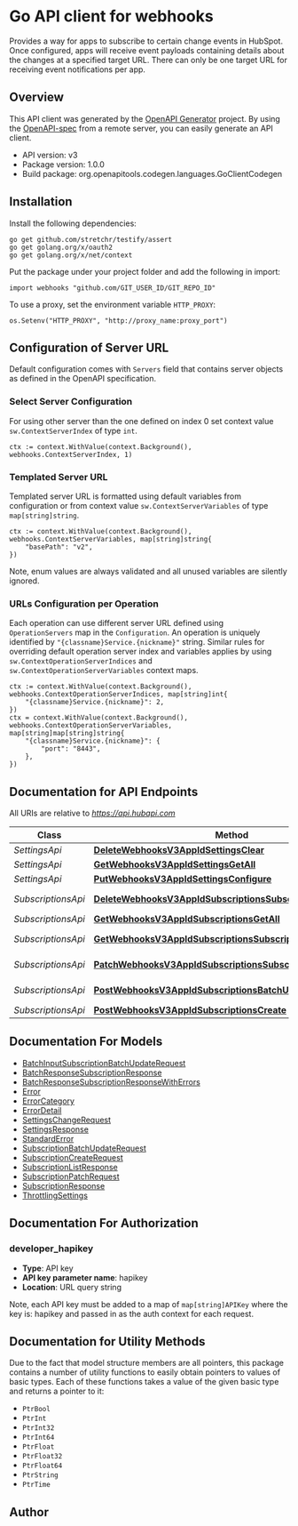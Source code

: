 # Go API client for webhooks

Provides a way for apps to subscribe to certain change events in HubSpot. Once configured, apps will receive event payloads containing details about the changes at a specified target URL. There can only be one target URL for receiving event notifications per app.

## Overview
This API client was generated by the [OpenAPI Generator](https://openapi-generator.tech) project.  By using the [OpenAPI-spec](https://www.openapis.org/) from a remote server, you can easily generate an API client.

- API version: v3
- Package version: 1.0.0
- Build package: org.openapitools.codegen.languages.GoClientCodegen

## Installation

Install the following dependencies:

```shell
go get github.com/stretchr/testify/assert
go get golang.org/x/oauth2
go get golang.org/x/net/context
```

Put the package under your project folder and add the following in import:

```golang
import webhooks "github.com/GIT_USER_ID/GIT_REPO_ID"
```

To use a proxy, set the environment variable `HTTP_PROXY`:

```golang
os.Setenv("HTTP_PROXY", "http://proxy_name:proxy_port")
```

## Configuration of Server URL

Default configuration comes with `Servers` field that contains server objects as defined in the OpenAPI specification.

### Select Server Configuration

For using other server than the one defined on index 0 set context value `sw.ContextServerIndex` of type `int`.

```golang
ctx := context.WithValue(context.Background(), webhooks.ContextServerIndex, 1)
```

### Templated Server URL

Templated server URL is formatted using default variables from configuration or from context value `sw.ContextServerVariables` of type `map[string]string`.

```golang
ctx := context.WithValue(context.Background(), webhooks.ContextServerVariables, map[string]string{
	"basePath": "v2",
})
```

Note, enum values are always validated and all unused variables are silently ignored.

### URLs Configuration per Operation

Each operation can use different server URL defined using `OperationServers` map in the `Configuration`.
An operation is uniquely identified by `"{classname}Service.{nickname}"` string.
Similar rules for overriding default operation server index and variables applies by using `sw.ContextOperationServerIndices` and `sw.ContextOperationServerVariables` context maps.

```
ctx := context.WithValue(context.Background(), webhooks.ContextOperationServerIndices, map[string]int{
	"{classname}Service.{nickname}": 2,
})
ctx = context.WithValue(context.Background(), webhooks.ContextOperationServerVariables, map[string]map[string]string{
	"{classname}Service.{nickname}": {
		"port": "8443",
	},
})
```

## Documentation for API Endpoints

All URIs are relative to *https://api.hubapi.com*

Class | Method | HTTP request | Description
------------ | ------------- | ------------- | -------------
*SettingsApi* | [**DeleteWebhooksV3AppIdSettingsClear**](docs/SettingsApi.md#deletewebhooksv3appidsettingsclear) | **Delete** /webhooks/v3/{appId}/settings | 
*SettingsApi* | [**GetWebhooksV3AppIdSettingsGetAll**](docs/SettingsApi.md#getwebhooksv3appidsettingsgetall) | **Get** /webhooks/v3/{appId}/settings | 
*SettingsApi* | [**PutWebhooksV3AppIdSettingsConfigure**](docs/SettingsApi.md#putwebhooksv3appidsettingsconfigure) | **Put** /webhooks/v3/{appId}/settings | 
*SubscriptionsApi* | [**DeleteWebhooksV3AppIdSubscriptionsSubscriptionIdArchive**](docs/SubscriptionsApi.md#deletewebhooksv3appidsubscriptionssubscriptionidarchive) | **Delete** /webhooks/v3/{appId}/subscriptions/{subscriptionId} | 
*SubscriptionsApi* | [**GetWebhooksV3AppIdSubscriptionsGetAll**](docs/SubscriptionsApi.md#getwebhooksv3appidsubscriptionsgetall) | **Get** /webhooks/v3/{appId}/subscriptions | 
*SubscriptionsApi* | [**GetWebhooksV3AppIdSubscriptionsSubscriptionIdGetById**](docs/SubscriptionsApi.md#getwebhooksv3appidsubscriptionssubscriptionidgetbyid) | **Get** /webhooks/v3/{appId}/subscriptions/{subscriptionId} | 
*SubscriptionsApi* | [**PatchWebhooksV3AppIdSubscriptionsSubscriptionIdUpdate**](docs/SubscriptionsApi.md#patchwebhooksv3appidsubscriptionssubscriptionidupdate) | **Patch** /webhooks/v3/{appId}/subscriptions/{subscriptionId} | 
*SubscriptionsApi* | [**PostWebhooksV3AppIdSubscriptionsBatchUpdateUpdateBatch**](docs/SubscriptionsApi.md#postwebhooksv3appidsubscriptionsbatchupdateupdatebatch) | **Post** /webhooks/v3/{appId}/subscriptions/batch/update | 
*SubscriptionsApi* | [**PostWebhooksV3AppIdSubscriptionsCreate**](docs/SubscriptionsApi.md#postwebhooksv3appidsubscriptionscreate) | **Post** /webhooks/v3/{appId}/subscriptions | 


## Documentation For Models

 - [BatchInputSubscriptionBatchUpdateRequest](docs/BatchInputSubscriptionBatchUpdateRequest.md)
 - [BatchResponseSubscriptionResponse](docs/BatchResponseSubscriptionResponse.md)
 - [BatchResponseSubscriptionResponseWithErrors](docs/BatchResponseSubscriptionResponseWithErrors.md)
 - [Error](docs/Error.md)
 - [ErrorCategory](docs/ErrorCategory.md)
 - [ErrorDetail](docs/ErrorDetail.md)
 - [SettingsChangeRequest](docs/SettingsChangeRequest.md)
 - [SettingsResponse](docs/SettingsResponse.md)
 - [StandardError](docs/StandardError.md)
 - [SubscriptionBatchUpdateRequest](docs/SubscriptionBatchUpdateRequest.md)
 - [SubscriptionCreateRequest](docs/SubscriptionCreateRequest.md)
 - [SubscriptionListResponse](docs/SubscriptionListResponse.md)
 - [SubscriptionPatchRequest](docs/SubscriptionPatchRequest.md)
 - [SubscriptionResponse](docs/SubscriptionResponse.md)
 - [ThrottlingSettings](docs/ThrottlingSettings.md)


## Documentation For Authorization



### developer_hapikey

- **Type**: API key
- **API key parameter name**: hapikey
- **Location**: URL query string

Note, each API key must be added to a map of `map[string]APIKey` where the key is: hapikey and passed in as the auth context for each request.


## Documentation for Utility Methods

Due to the fact that model structure members are all pointers, this package contains
a number of utility functions to easily obtain pointers to values of basic types.
Each of these functions takes a value of the given basic type and returns a pointer to it:

* `PtrBool`
* `PtrInt`
* `PtrInt32`
* `PtrInt64`
* `PtrFloat`
* `PtrFloat32`
* `PtrFloat64`
* `PtrString`
* `PtrTime`

## Author



